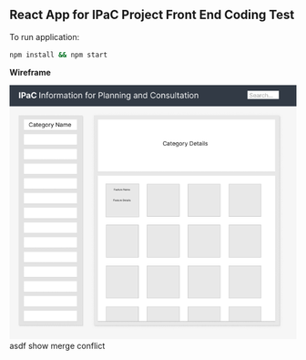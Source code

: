 ## React App for IPaC Project Front End Coding Test

To run application:
```bash
npm install && npm start
```

**Wireframe**

![Wireframe](./public/IPaC%20Wireframe.png)
asdf
show merge conflict